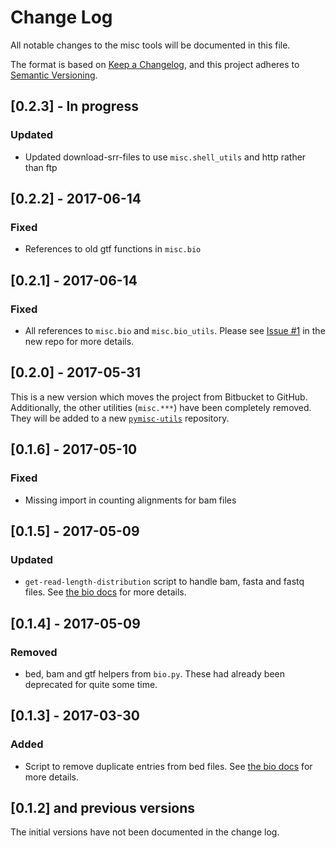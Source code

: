 # Change Log
All notable changes to the misc tools will be documented in this file.

The format is based on [Keep a Changelog](http://keepachangelog.com/), 
and this project adheres to [Semantic Versioning](http://semver.org/).

## [0.2.3] - In progress
### Updated
- Updated download-srr-files to use `misc.shell_utils` and http rather than ftp

## [0.2.2] - 2017-06-14
### Fixed
- References to old gtf functions in `misc.bio`

## [0.2.1] - 2017-06-14
### Fixed
- All references to `misc.bio` and `misc.bio_utils`. Please see
  [Issue #1](https://github.com/bmmalone/pybio-utils/issues/1) in the new repo
  for more details.

## [0.2.0] - 2017-05-31
This is a new version which moves the project from Bitbucket to GitHub.
Additionally, the other utilities (`misc.***`) have been completely
removed. They will be added to a new
[`pymisc-utils`](https://github.com/bmmalone/pymisc-utils) repository.

## [0.1.6] - 2017-05-10
### Fixed
- Missing import in counting alignments for bam files

## [0.1.5] - 2017-05-09
### Updated
- `get-read-length-distribution` script to handle bam, fasta and fastq files.
  See [the bio docs](docs/bio.md#get-read-length-distributions) for more
  details.

## [0.1.4] - 2017-05-09
### Removed
- bed, bam and gtf helpers from `bio.py`. These had already been deprecated for
  quite some time.

## [0.1.3] - 2017-03-30
### Added
- Script to remove duplicate entries from bed files. See
  [the bio docs](docs/bio.md#merge-bed12-files-and-remove-duplicate-entries)
  for more details.

## [0.1.2] and previous versions

The initial versions have not been documented in the change log.


